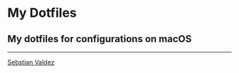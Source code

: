 # My Dotfiles

## My dotfiles for configurations on __macOS__

---

[Sebstian Valdez](https://github.com/interstellaridea)
